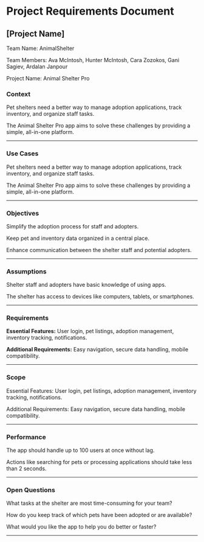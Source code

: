 # Project Requirements Document

## [Project Name]

Team Name: AnimalShelter

Team Members: Ava McIntosh, Hunter McIntosh, Cara Zozokos, Gani Sagiev, Ardalan Janpour

Project Name: Animal Shelter Pro

### Context

Pet shelters need a better way to manage adoption applications, track inventory, and organize staff tasks. 

The Animal Shelter Pro app aims to solve these challenges by providing a simple, all-in-one platform.
***

### Use Cases

Pet shelters need a better way to manage adoption applications, track inventory, and organize staff tasks. 

The Animal Shelter Pro app aims to solve these challenges by providing a simple, all-in-one platform.
***

### Objectives

Simplify the adoption process for staff and adopters.

Keep pet and inventory data organized in a central place.

Enhance communication between the shelter staff and potential adopters.

***

### Assumptions

Shelter staff and adopters have basic knowledge of using apps.

The shelter has access to devices like computers, tablets, or smartphones.

***

### Requirements

**Essential Features:** User login, pet listings, adoption management, inventory tracking, notifications.

**Additional Requirements:** Easy navigation, secure data handling, mobile compatibility.

***

### Scope

Essential Features: User login, pet listings, adoption management, inventory tracking, notifications.

Additional Requirements: Easy navigation, secure data handling, mobile compatibility.

***

### Performance

The app should handle up to 100 users at once without lag.

Actions like searching for pets or processing applications should take less than 2 seconds.

***

### Open Questions

What tasks at the shelter are most time-consuming for your team?

How do you keep track of which pets have been adopted or are available?

What would you like the app to help you do better or faster?

***
